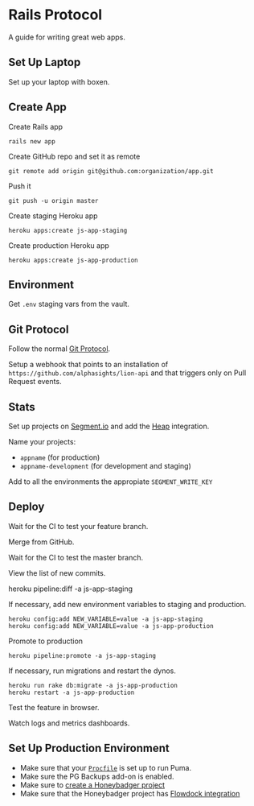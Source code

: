 Rails Protocol
==============

A guide for writing great web apps.

Set Up Laptop
-------------

Set up your laptop with boxen.

Create App
----------

Create Rails app

    rails new app

Create GitHub repo and set it as remote

    git remote add origin git@github.com:organization/app.git

Push it

    git push -u origin master

Create staging Heroku app

    heroku apps:create js-app-staging

Create production Heroku app

    heroku apps:create js-app-production

Environment
----------

Get `.env` staging vars from the vault.

Git Protocol
------------

Follow the normal [Git Protocol](/protocol/git).

Setup a webhook that points to an installation of `https://github.com/alphasights/lion-api`
and that triggers only on Pull Request events.

Stats
-----

Set up projects on [Segment.io](https://segment.io/) and add the [Heap](https://heapanalytics.com) integration.

Name your projects:

- `appname` (for production)
- `appname-development` (for development and staging)

Add to all the environments the appropiate `SEGMENT_WRITE_KEY`

Deploy
------

Wait for the CI to test your feature branch.

Merge from GitHub.

Wait for the CI to test the master branch.

View the list of new commits.

  heroku pipeline:diff -a js-app-staging

If necessary, add new environment variables to staging and production.

    heroku config:add NEW_VARIABLE=value -a js-app-staging
    heroku config:add NEW_VARIABLE=value -a js-app-production

Promote to production

    heroku pipeline:promote -a js-app-staging

If necessary, run migrations and restart the dynos.

    heroku run rake db:migrate -a js-app-production
    heroku restart -a js-app-production

Test the feature in browser.

Watch logs and metrics dashboards.

Set Up Production Environment
-----------------------------

* Make sure that your [`Procfile`] is set up to run Puma.
* Make sure the PG Backups add-on is enabled.
* Make sure to [create a Honeybadger project]
* Make sure that the Honeybadger project has [Flowdock integration]

[`Procfile`]: https://devcenter.heroku.com/articles/procfile
[create a Honeybadger project]: http://docs.honeybadger.io/article/71-add-a-new-application-or-project-to-honeybadger
[Flowdock integration]: http://docs.honeybadger.io/article/155-how-to-integrate-honeybadger-with-flowdock
